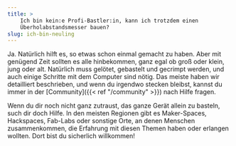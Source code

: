```yaml
---
title: >
    Ich bin kein:e Profi-Bastler:in, kann ich trotzdem einen
    Überholabstandsmesser bauen?
slug: ich-bin-neuling
---
```


Ja. Natürlich hilft es, so etwas schon einmal gemacht zu haben. Aber mit
genügend Zeit sollten es alle hinbekommen, ganz egal ob groß oder klein, jung
oder alt. Natürlich muss gelötet, gebastelt und gecrimpt werden, und auch
einige Schritte mit dem Computer sind nötig.  Das meiste haben wir detailliert
beschrieben, und wenn du irgendwo stecken bleibst, kannst du immer in der
[Community]({{< ref "/community" >}}) nach Hilfe fragen.

Wenn du dir noch nicht ganz zutraust, das ganze Gerät allein zu basteln, such
dir doch Hilfe. In den meisten Regionen gibt es Maker-Spaces, Hackspaces,
Fab-Labs oder sonstige Orte, an denen Menschen zusammenkommen, die Erfahrung
mit diesen Themen haben oder erlangen wollten. Dort bist du sicherlich
willkommen!
